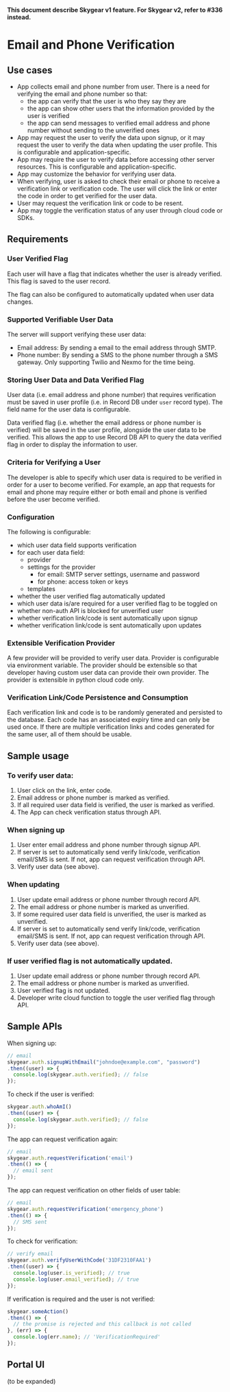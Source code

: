**This document describe Skygear v1 feature. For Skygear v2, refer to #336 instead.**

# Email and Phone Verification

## Use cases

* App collects email and phone number from user. There is a need for
  verifying the email and phone number so that:
  * the app can verify that the user is who they say they are
  * the app can show other users that the information provided by the user
    is verified
  * the app can send messages to verified email address and phone number without
    sending to the unverified ones
* App may request the user to verify the data upon signup, or it may request
  the user to verify the data when updating the user profile. This is
  configurable and application-specific.
* App may require the user to verify data before accessing other server
  resources. This is configurable and application-specific.
* App may customize the behavior for verifying user data.
* When verifying, user is asked to check their email or phone to receive
  a verification link or verification code. The user will click the link or
  enter the code in order to get verified for the user data.
* User may request the verification link or code to be resent.
* App may toggle the verification status of any user through cloud code or SDKs.

## Requirements

### User Verified Flag

Each user will have a flag that indicates whether the user is already
verified. This flag is saved to the user record.

The flag can also be configured to automatically updated when user data changes.

### Supported Verifiable User Data

The server will support verifying these user data:

* Email address: By sending a email to the email address through SMTP.
* Phone number: By sending a SMS to the phone number through a SMS gateway. Only
  supporting Twilio and Nexmo for the time being.

### Storing User Data and Data Verified Flag

User data (i.e. email address and phone number) that requires verification
must be saved in user profile (i.e. in Record DB under `user` record type).
The field name for the user data is configurable.

Data verified flag (i.e. whether the email address or phone number is 
verified) will be saved in the user profile, alongside the user data
to be verified. This allows the app to use Record DB API to query the data
verified flag in order to display the information to user.

### Criteria for Verifying a User

The developer is able to specify which user data is required to be verified
in order for a user to become verified. For example, an app that requests for
email and phone may require either or both email and phone is verified before
the user become verified.

### Configuration

The following is configurable:

* which user data field supports verification
* for each user data field:
  * provider
  * settings for the provider
    * for email: SMTP server settings, username and password
    * for phone: access token or keys
  * templates
* whether the user verified flag automatically updated
* which user data is/are required for a user verified flag to be toggled on
* whether non-auth API is blocked for unverified user
* whether verification link/code is sent automatically upon signup
* whether verification link/code is sent automatically upon updates

### Extensible Verification Provider

A few provider will be provided to verify user data. Provider is configurable
via environment variable. The provider should be extensible so that developer
having custom user data can provide their own provider. The provider is
extensible in python cloud code only.

### Verification Link/Code Persistence and Consumption

Each verification link and code is to be randomly generated and persisted to
the database. Each code has an associated expiry time
and can only be used once. If there are multiple verification links and codes
generated for the same user, all of them should be usable.

## Sample usage

### To verify user data:

1. User click on the link, enter code.
2. Email address or phone number is marked as verified.
3. If all required user data field is verified, the user is marked as verified.
4. The App can check verification status through API.

### When signing up

1. User enter email address and phone number through signup API.
2. If server is set to automatically send verify link/code, verification
   email/SMS is sent. If not, app can request verification through API.
3. Verify user data (see above).

### When updating

1. User update email address or phone number through record API.
2. The email address or phone number is marked as unverified.
3. If some required user data field is unverified, the user is marked as
   unverified.
4. If server is set to automatically send verify link/code, verification
   email/SMS is sent. If not, app can request verification through API.
5. Verify user data (see above).

### If user verified flag is not automatically updated.

1. User update email address or phone number through record API.
2. The email address or phone number is marked as unverified.
3. User verified flag is not updated.
4. Developer write cloud function to toggle the user verified flag through API.

## Sample APIs

When signing up:

```javascript
// email
skygear.auth.signupWithEmail("johndoe@example.com", "password")
.then((user) => {
  console.log(skygear.auth.verified); // false
});
```

To check if the user is verified:

```javascript
skygear.auth.whoAmI()
.then((user) => {
  console.log(skygear.auth.verified); // false
});
```

The app can request verification again:

```javascript
// email
skygear.auth.requestVerification('email')
.then(() => {
  // email sent
});
```

The app can request verification on other fields of user table:

```javascript
// email
skygear.auth.requestVerification('emergency_phone')
.then(() => {
  // SMS sent
});
```

To check for verification:

```javascript
// verify email 
skygear.auth.verifyUserWithCode('31DF2310FAA1')
.then((user) => {
  console.log(user.is_verified); // true
  console.log(user.email_verified); // true
});
```

If verification is required and the user is not verified:

```javascript
skygear.someAction()
.then(() => {
  // the promise is rejected and this callback is not called
}, (err) => {
  console.log(err.name); // 'VerificationRequired'
});
```

## Portal UI

(to be expanded)
